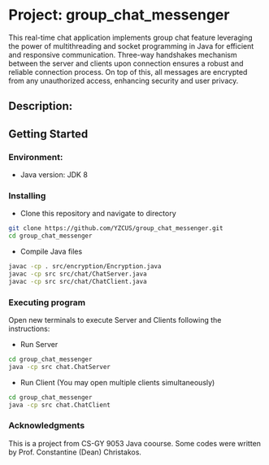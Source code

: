# Project: group_chat_messenger
This real-time chat application implements group chat feature leveraging the power of multithreading and socket programming in Java for efficient and responsive communication. Three-way handshakes mechanism between the server and clients upon connection ensures a robust and reliable connection process. On top of this, all messages are encrypted from any unauthorized access, enhancing security and user privacy.

## Description:



## Getting Started
### Environment:
- Java version: JDK 8

### Installing
- Clone this repository and navigate to directory
```bash
git clone https://github.com/YZCUS/group_chat_messenger.git
cd group_chat_messenger
```

- Compile Java files
```bash
javac -cp . src/encryption/Encryption.java
javac -cp src src/chat/ChatServer.java
javac -cp src src/chat/ChatClient.java
```

### Executing program
Open new terminals to execute Server and Clients following the instructions:
  
- Run Server
```bash
cd group_chat_messenger
java -cp src chat.ChatServer
```

- Run Client (You may open multiple clients simultaneously)
```bash
cd group_chat_messenger
java -cp src chat.ChatClient
```
### Acknowledgments
This is a project from CS-GY 9053 Java coourse. Some codes were written by Prof. Constantine (Dean) Christakos.
